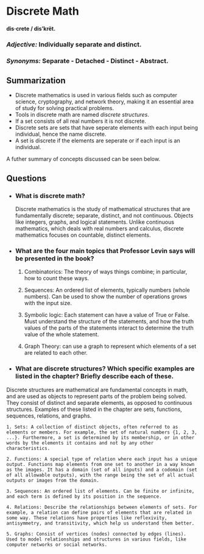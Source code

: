 
# Discrete Math
#### dis·crete / dis’krët.
### *Adjective:* Individually separate and distinct.
### *Synonyms:* Separate - Detached - Distinct - Abstract.

## Summarization

* Discrete mathematics is used in various fields such as computer science, cryptography, and network theory, making it an essential area of study for solving practical problems.
* Tools in discrete math are named *discrete structures*.
* If a set consists of all real numbers it is not discrete.
* Discrete sets are sets that have seperate elements with each input being individual, hence the name discrete.
* A set is discrete if the elements are seperate or if each input is an individual.

A futher summary of concepts discussed can be seen below.
## Questions

* ### What is discrete math?
	Discrete mathematics is the study of mathematical structures that are fundamentally discrete; separate, distinct, and not continuous. Objects like integers, graphs, and logical statements. Unlike continuous mathematics, which deals with real numbers and calculus, discrete mathematics focuses on countable, distinct elements.
* ### What are the four main topics that Professor Levin says will be presented in the book?
	1. Combinatorics: The theory of ways things combine; in particular, how to count these ways.

	2. Sequences: An ordered list of elements, typically numbers (whole numbers). Can be used to show the number of operations grows with the input size. 

	3. Symbolic logic: Each statement can have a value of True or False. Must understand the structure of the statements, and how the truth values of the parts of the statements interact to determine the truth value of the whole statement.

	4. Graph Theory: can use a graph to represent which elements of a set are related to each other.

* ### What are discrete structures? Which specific examples are listed in the chapter? Briefly describe each of these.
Discrete structures are mathematical are fundamental concepts in math, and are used as objects to represent parts of the problem being solved. They consist of distinct and separate elements, as opposed to continuous structures. Examples of these listed in the chapter are sets, functions, sequences, relations, and graphs.
	
	1. Sets: A collection of distinct objects, often referred to as elements or members. For example, the set of natural numbers {1, 2, 3, ...}. Furthermore, a set is determined by its membership, or in other words by the elements it contains and not by any other characteristics.

	2. Functions: A special type of relation where each input has a unique output. Functions map elements from one set to another in a way known as the images. It has a domain (set of all inputs) and a codomain (set of all allowable outputs), with the range being the set of all actual outputs or images from the domain.

	3. Sequences: An ordered list of elements. Can be finite or infinite, and each term is defined by its position in the sequence.

	4. Relations: Describe the relationships between elements of sets. For example, a relation can define pairs of elements that are related in some way. These relations have properties like reflexivity, antisymmetry, and transitivity, which help us understand them better.

	5. Graphs: Consist of vertices (nodes) connected by edges (lines). Used to model relationships and structures in various fields, like computer networks or social networks.


